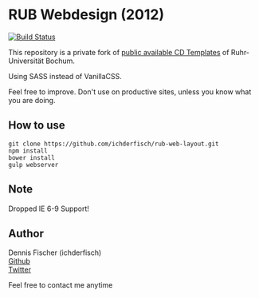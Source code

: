 # RUB Webdesign (2012)

[![Build Status](https://travis-ci.org/ichderfisch/rub-web.svg?branch=master)](https://travis-ci.org/ichderfisch/rub-web-layout)

This repository is a private fork of [public available CD Templates](http://www.ruhr-uni-bochum.de/cd/cd-2016/web.html) of Ruhr-Universität Bochum.

Using SASS instead of VanillaCSS.

Feel free to improve. Don't use on productive sites, unless you know what you are doing.

## How to use

```
git clone https://github.com/ichderfisch/rub-web-layout.git
npm install
bower install
gulp webserver
```

## Note

Dropped IE 6-9 Support!

## Author
Dennis Fischer (ichderfisch)  
[Github](https://github.com/ichderfisch/)  
[Twitter](https://twitter.com/ichderfisch/)

Feel free to contact me anytime
